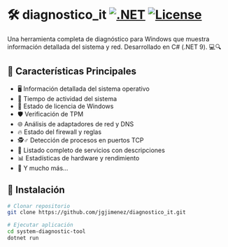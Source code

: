 # 🛠️ diagnostico_it [![.NET](https://img.shields.io/badge/.NET-9.0-512BD4)](https://dotnet.microsoft.com) [![License](https://img.shields.io/badge/License-MIT-green)](LICENSE)


Una herramienta completa de diagnóstico para Windows que muestra información detallada del sistema y red. Desarrollado en C# (.NET 9). 💻🔍

## 🌟 Características Principales
- 🖥️ Información detallada del sistema operativo
- 🔄 Tiempo de actividad del sistema
- 🔐 Estado de licencia de Windows
- 🛡️ Verificación de TPM
- 🌐 Análisis de adaptadores de red y DNS
- 🔥 Estado del firewall y reglas
- 🕵️♂️ Detección de procesos en puertos TCP
- 📜 Listado completo de servicios con descripciones
- 📊 Estadísticas de hardware y rendimiento
- 🧩 Y mucho más...

## 🚀 Instalación
```bash
# Clonar repositorio
git clone https://github.com/jgjimenez/diagnostico_it.git

# Ejecutar aplicación
cd system-diagnostic-tool
dotnet run
